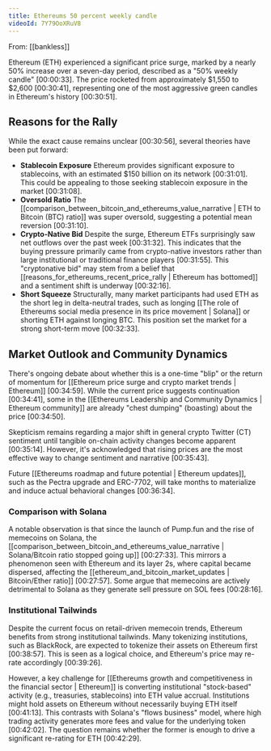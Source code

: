```yaml
---
title: Ethereums 50 percent weekly candle
videoId: 7Y79OoXRuV8
---
```


From: [[bankless]] <br/> 

Ethereum (ETH) experienced a significant price surge, marked by a nearly 50% increase over a seven-day period, described as a "50% weekly candle" <a class="yt-timestamp" data-t="00:00:33">[00:00:33]</a>. The price rocketed from approximately $1,550 to $2,600 <a class="yt-timestamp" data-t="00:30:41">[00:30:41]</a>, representing one of the most aggressive green candles in Ethereum's history <a class="yt-timestamp" data-t="00:30:51">[00:30:51]</a>.

## Reasons for the Rally

While the exact cause remains unclear <a class="yt-timestamp" data-t="00:30:56">[00:30:56]</a>, several theories have been put forward:

*   **Stablecoin Exposure** Ethereum provides significant exposure to stablecoins, with an estimated $150 billion on its network <a class="yt-timestamp" data-t="00:31:01">[00:31:01]</a>. This could be appealing to those seeking stablecoin exposure in the market <a class="yt-timestamp" data-t="00:31:08">[00:31:08]</a>.
*   **Oversold Ratio** The [[comparison_between_bitcoin_and_ethereums_value_narrative | ETH to Bitcoin (BTC) ratio]] was super oversold, suggesting a potential mean reversion <a class="yt-timestamp" data-t="00:31:10">[00:31:10]</a>.
*   **Crypto-Native Bid** Despite the surge, Ethereum ETFs surprisingly saw net outflows over the past week <a class="yt-timestamp" data-t="00:31:32">[00:31:32]</a>. This indicates that the buying pressure primarily came from crypto-native investors rather than large institutional or traditional finance players <a class="yt-timestamp" data-t="00:31:55">[00:31:55]</a>. This "cryptonative bid" may stem from a belief that [[reasons_for_ethereums_recent_price_rally | Ethereum has bottomed]] and a sentiment shift is underway <a class="yt-timestamp" data-t="00:32:16">[00:32:16]</a>.
*   **Short Squeeze** Structurally, many market participants had used ETH as the short leg in delta-neutral trades, such as longing [[The role of Ethereums social media presence in its price movement | Solana]] or shorting ETH against longing BTC. This position set the market for a strong short-term move <a class="yt-timestamp" data-t="00:32:33">[00:32:33]</a>.

## Market Outlook and Community Dynamics

There's ongoing debate about whether this is a one-time "blip" or the return of momentum for [[Ethereum price surge and crypto market trends | Ethereum]] <a class="yt-timestamp" data-t="00:34:59">[00:34:59]</a>. While the current price suggests continuation <a class="yt-timestamp" data-t="00:34:41">[00:34:41]</a>, some in the [[Ethereums Leadership and Community Dynamics | Ethereum community]] are already "chest dumping" (boasting) about the price <a class="yt-timestamp" data-t="00:34:50">[00:34:50]</a>.

Skepticism remains regarding a major shift in general crypto Twitter (CT) sentiment until tangible on-chain activity changes become apparent <a class="yt-timestamp" data-t="00:35:14">[00:35:14]</a>. However, it's acknowledged that rising prices are the most effective way to change sentiment and narrative <a class="yt-timestamp" data-t="00:35:43">[00:35:43]</a>.

Future [[Ethereums roadmap and future potential | Ethereum updates]], such as the Pectra upgrade and ERC-7702, will take months to materialize and induce actual behavioral changes <a class="yt-timestamp" data-t="00:36:34">[00:36:34]</a>.

### Comparison with Solana

A notable observation is that since the launch of Pump.fun and the rise of memecoins on Solana, the [[comparison_between_bitcoin_and_ethereums_value_narrative | Solana/Bitcoin ratio stopped going up]] <a class="yt-timestamp" data-t="00:27:33">[00:27:33]</a>. This mirrors a phenomenon seen with Ethereum and its layer 2s, where capital became dispersed, affecting the [[ethereum_and_bitcoin_market_updates | Bitcoin/Ether ratio]] <a class="yt-timestamp" data-t="00:27:57">[00:27:57]</a>. Some argue that memecoins are actively detrimental to Solana as they generate sell pressure on SOL fees <a class="yt-timestamp" data-t="00:28:16">[00:28:16]</a>.

### Institutional Tailwinds

Despite the current focus on retail-driven memecoin trends, Ethereum benefits from strong institutional tailwinds. Many tokenizing institutions, such as BlackRock, are expected to tokenize their assets on Ethereum first <a class="yt-timestamp" data-t="00:38:57">[00:38:57]</a>. This is seen as a logical choice, and Ethereum's price may re-rate accordingly <a class="yt-timestamp" data-t="00:39:26">[00:39:26]</a>.

However, a key challenge for [[Ethereums growth and competitiveness in the financial sector | Ethereum]] is converting institutional "stock-based" activity (e.g., treasuries, stablecoins) into ETH value accrual. Institutions might hold assets on Ethereum without necessarily buying ETH itself <a class="yt-timestamp" data-t="00:41:13">[00:41:13]</a>. This contrasts with Solana's "flows business" model, where high trading activity generates more fees and value for the underlying token <a class="yt-timestamp" data-t="00:42:02">[00:42:02]</a>. The question remains whether the former is enough to drive a significant re-rating for ETH <a class="yt-timestamp" data-t="00:42:29">[00:42:29]</a>.